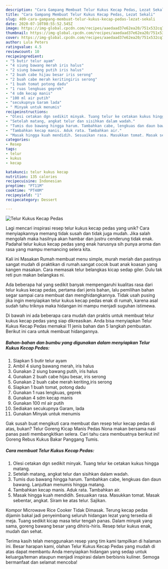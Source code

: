 ```yaml
---
description: "Cara Gampang Membuat Telur Kukus Kecap Pedas, Lezat Sekali"
title: "Cara Gampang Membuat Telur Kukus Kecap Pedas, Lezat Sekali"
slug: 409-cara-gampang-membuat-telur-kukus-kecap-pedas-lezat-sekali
date: 2020-07-10T08:55:52.545Z
image: https://img-global.cpcdn.com/recipes/aaedaad37e62ea20/751x532cq70/telur-kukus-kecap-pedas-foto-resep-utama.jpg
thumbnail: https://img-global.cpcdn.com/recipes/aaedaad37e62ea20/751x532cq70/telur-kukus-kecap-pedas-foto-resep-utama.jpg
cover: https://img-global.cpcdn.com/recipes/aaedaad37e62ea20/751x532cq70/telur-kukus-kecap-pedas-foto-resep-utama.jpg
author: Lula Peters
ratingvalue: 4.5
reviewcount: 10
recipeingredient:
- "5 butir telur ayam"
- "4 siung bawang merah iris halus"
- "2 siung bawang putih iris halus"
- "2 buah cabe hijau besar iris serong"
- "2 buah cabe merah keritingiris serong"
- "1 buah tomat potong dadu"
- "1 ruas lengkuas geprek"
- "4 sdm kecap manis"
- "100 ml air putih"
- "secukupnya Garam lada"
- " Minyak untuk menumis"
recipeinstructions:
- "Olesi cetakan dgn sedikit minyak. Tuang telur ke cetakan kukus hingga matang."
- "Setelah matang, angkat telur dan sisihkan dalam wadah."
- "Tumis duo bawang hingga harum. Tambahkan cabe, lengkuas dan daun bawang. Lanjutkan menumis hingga matang."
- "Tambahkan kecap manis. Aduk rata. Tambahkan air."
- "Masak hingga kuah mendidih. Sesuaikan rasa. Masukkan tomat. Masak sebentar, angkat. Siram ke atas telur. Sajikan."
categories:
- Resep
tags:
- telur
- kukus
- kecap

katakunci: telur kukus kecap 
nutrition: 135 calories
recipecuisine: Indonesian
preptime: "PT11M"
cooktime: "PT40M"
recipeyield: "1"
recipecategory: Dessert

---
```



![Telur Kukus Kecap Pedas](https://img-global.cpcdn.com/recipes/aaedaad37e62ea20/751x532cq70/telur-kukus-kecap-pedas-foto-resep-utama.jpg)

Lagi mencari inspirasi resep telur kukus kecap pedas yang unik? Cara menyiapkannya memang tidak susah dan tidak juga mudah. Jika salah mengolah maka hasilnya akan hambar dan justru cenderung tidak enak. Padahal telur kukus kecap pedas yang enak harusnya sih punya aroma dan rasa yang mampu memancing selera kita.

Kali ini Masakan Rumah membuat menu simple, murah meriah dan pastinya sangat mudah di praktikan di rumah.sangat cocok buat anak koasan yang kangen masakan. Cara memasak telur belangkas kicap sedap giler. Dulu tak reti pun makan belangkas ni.

Ada beberapa hal yang sedikit banyak mempengaruhi kualitas rasa dari telur kukus kecap pedas, pertama dari jenis bahan, lalu pemilihan bahan segar sampai cara membuat dan menghidangkannya. Tidak usah pusing jika ingin menyiapkan telur kukus kecap pedas enak di rumah, karena asal sudah tahu triknya maka hidangan ini mampu menjadi suguhan istimewa.


Di bawah ini ada beberapa cara mudah dan praktis untuk membuat telur kukus kecap pedas yang siap dikreasikan. Anda bisa menyiapkan Telur Kukus Kecap Pedas memakai 11 jenis bahan dan 5 langkah pembuatan. Berikut ini cara untuk membuat hidangannya.

<!--inarticleads1-->

##### Bahan-bahan dan bumbu yang digunakan dalam menyiapkan Telur Kukus Kecap Pedas:

1. Siapkan 5 butir telur ayam
1. Ambil 4 siung bawang merah, iris halus
1. Gunakan 2 siung bawang putih, iris halus
1. Gunakan 2 buah cabe hijau besar, iris serong
1. Gunakan 2 buah cabe merah keriting,iris serong
1. Siapkan 1 buah tomat, potong dadu
1. Gunakan 1 ruas lengkuas, geprek
1. Gunakan 4 sdm kecap manis
1. Gunakan 100 ml air putih
1. Sediakan secukupnya Garam, lada
1. Gunakan  Minyak untuk menumis


Gak susah buat mengikuti cara membuat dan resep telur kecap pedas di atas, bukan? Telur Goreng Kicap Manis Pedas Nona makan bersama nasi panas pasti membangkitkan selera. Cari tahu cara membuatnya berikut ini! Goreng Rebus Kukus Bakar Panggang Tumis. 

<!--inarticleads2-->

##### Cara membuat Telur Kukus Kecap Pedas:

1. Olesi cetakan dgn sedikit minyak. Tuang telur ke cetakan kukus hingga matang.
1. Setelah matang, angkat telur dan sisihkan dalam wadah.
1. Tumis duo bawang hingga harum. Tambahkan cabe, lengkuas dan daun bawang. Lanjutkan menumis hingga matang.
1. Tambahkan kecap manis. Aduk rata. Tambahkan air.
1. Masak hingga kuah mendidih. Sesuaikan rasa. Masukkan tomat. Masak sebentar, angkat. Siram ke atas telur. Sajikan.


Kompor Microwave Rice Cooker Tidak Dimasak. Terung kecap pedas dijamin bakal jadi penyeimbang seluruh hidangan lezat yang tersedia di meja. Tuang sedikit kicap masa telur tengah panas. Dalam minyak yang sama, goreng bawang besar yang dihiris-hiris. Resep telur kukus enak, mudah dan sehat. 

Terima kasih telah menggunakan resep yang tim kami tampilkan di halaman ini. Besar harapan kami, olahan Telur Kukus Kecap Pedas yang mudah di atas dapat membantu Anda menyiapkan hidangan yang sedap untuk keluarga/teman ataupun menjadi inspirasi dalam berbisnis kuliner. Semoga bermanfaat dan selamat mencoba!
